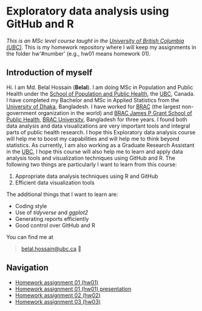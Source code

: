 # Exploratory data analysis using GitHub and R 
_This is an MSc level course taught in the [University of British Columbia (UBC)](https://www.ubc.ca/)_. This is my homework repository where I will keep my assignments in the folder hw'#number' (e.g., hw01 means homework 01).

## Introduction of myself 

Hi. I am Md. Belal Hossain (**Belal**). I am doing MSc in Population and Public Health under the [School of Population and Public Health](https://www.spph.ubc.ca/), the [UBC](https://www.ubc.ca/), Canada. I have completed my Bachelor and MSc in Applied Statistics from the [University of Dhaka](https://www.isrt.ac.bd/), Bangladesh. I have worked for [BRAC](http://www.brac.net/) (the largest non-government organization in the world) and [BRAC James P Grant School of Public Health](http://sph.bracu.ac.bd/), [BRAC University](https://www.bracu.ac.bd/), Bangladesh for three years. I found both data analysis and data visualizations are very important tools and integral parts of public health research. I hope this Exploratory data analysis course will help me to boost my capabilities and will help me to think beyond statistics. As currently, I am also working as a Graduate Research Assistant in the [UBC](https://www.ubc.ca/), I hope this course will also help me to learn and apply data analysis tools and visualization techniques using GitHub and R. The following two things are particularly I want to learn from this course:
1. Appropriate data analysis techniques using R and GitHub
2. Efficient data visualization tools

The additional things that I want to learn are:
* Coding style
* Use of _tidyverse_ and _ggplot2_
* Generating reports efficiently
* Good control over GitHub and R

You can find me at 
> belal.hossain@ubc.ca :email:


## Navigation

* [Homework assignment 01 (hw01)](https://stat545-ubc-hw-2019-20.github.io/stat545-hw-belalanik/hw01/hw01_gapminder.html)
* [Homework assignment 01 (hw01) presentation](https://stat545-ubc-hw-2019-20.github.io/stat545-hw-belalanik/hw01/hw01_presentation.html)
* [Homework assignment 02 (hw02)](https://stat545-ubc-hw-2019-20.github.io/stat545-hw-belalanik/hw02/hw02.html)
* [Homework assignment 03 (hw03)](https://stat545-ubc-hw-2019-20.github.io/stat545-hw-belalanik/hw03/hw03.html)


